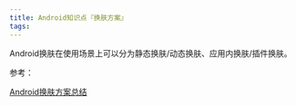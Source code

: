 ```yaml
---
title: Android知识点『换肤方案』
tags: 
---
```




Android换肤在使用场景上可以分为静态换肤/动态换肤、应用内换肤/插件换肤。









参考：

[Android换肤方案总结](<https://www.jianshu.com/p/b0253de8ac04>)